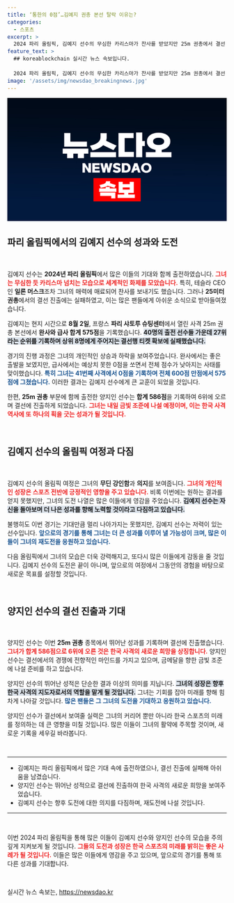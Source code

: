 ```yaml
---
title: ‘통한의 0점’…김예지 권총 본선 탈락 이유는?
categories:
  - 스포츠
excerpt: >
  2024 파리 올림픽, 김예지 선수의 무심한 카리스마가 찬사를 받았지만 25m 권총에서 결선 진출에 실패했습니다. 급사에서의 예상치 못한 0점으로 아쉬움이 남은 소식, 과연 그녀의 다음 도전은?
feature_text: >
  ## koreablockchain 실시간 뉴스 속보입니다.

  2024 파리 올림픽, 김예지 선수의 무심한 카리스마가 찬사를 받았지만 25m 권총에서 결선 진출에 실패했습니다. 급사에서의 예상치 못한 0점으로 아쉬움이 남은 소식, 과연 그녀의 다음 도전은?
image: '/assets/img/newsdao_breakingnews.jpg'
---
```


<p><img src="/assets/img/newsdao_breakingnews.jpg" alt="koreablockchain 속보" /></p>

<h2 data-ke-size="size26">파리 올림픽에서의 김예지 선수의 성과와 도전</h2>

<p data-ke-size="size16">&nbsp;</p>

<p>김예지 선수는 <strong>2024년 파리 올림픽</strong>에서 많은 이들의 기대와 함께 출전하였습니다. <b><span style="color: #ee2323;">그녀는 무심한 듯 카리스마 넘치는 모습으로 세계적인 화제를 모았습니다.</span></b> 특히, 테슬라 CEO인 <strong>일론 머스크</strong>조차 그녀의 매력에 매료되어 찬사를 보내기도 했습니다. 그러나 <strong>25미터 권총</strong>에서의 결선 진출에는 실패하였고, 이는 많은 팬들에게 아쉬운 소식으로 받아들여졌습니다. </p>

<p>김예지는 현지 시간으로 <strong>8월 2일</strong>, 프랑스 <strong>파리 샤토루 슈팅센터</strong>에서 열린 사격 25m 권총 본선에서 <strong>완사와 급사 합계 575점</strong>을 기록했습니다. <b><span style="background-color: #21538527;">40명의 출전 선수들 가운데 27위라는 순위를 기록하며 상위 8명에게 주어지는 결선행 티켓 확보에 실패했습니다.</span></b> </p>

<p>경기의 진행 과정은 그녀의 개인적인 상승과 하락을 보여주었습니다. 완사에서는 좋은 출발을 보였지만, 급사에서는 예상치 못한 0점을 쏘면서 전체 점수가 낮아지는 사태를 맞이했습니다. <b><span style="color: #1a5490;">특히 그녀는 41번째 사격에서 0점을 기록하며 전체 600점 만점에서 575점에 그쳤습니다.</span></b> 이러한 결과는 김예지 선수에게 큰 교훈이 되었을 것입니다.</p>

<p>한편, <strong>25m 권총</strong> 부문에 함께 출전한 양지인 선수는 <strong>합계 586점</strong>을 기록하여 6위에 오르며 결선에 진출하게 되었습니다. <b><span style="color: #ee2323;">그녀는 내일 금빛 조준에 나설 예정이며, 이는 한국 사격 역사에 또 하나의 획을 긋는 성과가 될 것입니다.</span></b> </p>

<p data-ke-size="size16">&nbsp;</p>

<h2 data-ke-size="size26">김예지 선수의 올림픽 여정과 다짐</h2>

<p data-ke-size="size16">&nbsp;</p>

<p>김예지 선수의 올림픽 여정은 그녀의 <strong>무딘 강인함</strong>과 <strong>의지</strong>를 보여줍니다. <b><span style="color: #ee2323;">그녀의 개인적인 성장은 스포츠 전반에 긍정적인 영향을 주고 있습니다.</span></b> 비록 이번에는 원하는 결과를 얻지 못했지만, 그녀의 도전 나열은 많은 이들에게 영감을 주었습니다. <b><span style="background-color: #21538527;">김예지 선수는 자신을 돌아보며 더 나은 성과를 향해 노력할 것이라고 다짐하고 있습니다.</span></b> </p>

<p>불행히도 이번 경기는 기대만큼 멀리 나아가지는 못했지만, 김예지 선수는 저력이 있는 선수입니다. <b><span style="color: #1a5490;">앞으로의 경기를 통해 그녀는 더 큰 성과를 이루어 낼 가능성이 크며, 많은 이들이 그녀의 재도전을 응원하고 있습니다.</span></b> </p>

<p>다음 올림픽에서 그녀의 모습은 더욱 강력해지고, 또다시 많은 이들에게 감동을 줄 것입니다. 김예지 선수의 도전은 끝이 아니며, 앞으로의 여정에서 그동안의 경험을 바탕으로 새로운 목표를 설정할 것입니다.</p>

<p data-ke-size="size16">&nbsp;</p>

<h2 data-ke-size="size26">양지인 선수의 결선 진출과 기대</h2>

<p data-ke-size="size16">&nbsp;</p>

<p>양지인 선수는 이번 <strong>25m 권총</strong> 종목에서 뛰어난 성과를 기록하며 결선에 진출했습니다. <b><span style="color: #ee2323;">그녀가 합계 586점으로 6위에 오른 것은 한국 사격의 새로운 희망을 상징합니다.</span></b> 양지인 선수는 결선에서의 경쟁에 전향적인 마인드를 가지고 있으며, 금메달을 향한 금빛 조준에 나설 준비를 하고 있습니다. </p>

<p>양지인 선수의 뛰어난 성적은 단순한 결과 이상의 의미를 지닙니다. <b><span style="background-color: #21538527;">그녀의 성장은 향후 한국 사격의 지도자로서의 역할을 맡게 될 것입니다.</span></b> 그녀는 기회를 잡아 미래를 향해 힘차게 나아갈 것입니다. <b><span style="color: #1a5490;">많은 팬들은 그 그녀의 도전을 기대하고 응원하고 있습니다.</span></b> </p>

<p>양지인 선수가 결선에서 보여줄 실력은 그녀의 커리어 뿐만 아니라 한국 스포츠의 미래를 정의하는 데 큰 영향을 미칠 것입니다. 많은 이들이 그녀의 활약에 주목할 것이며, 새로운 기록을 세우길 바라봅니다. </p>

<p data-ke-size="size16">&nbsp;</p>

<hr>

<ul>
<li>김예지는 파리 올림픽에서 많은 기대 속에 출전하였으나, 결선 진출에 실패해 아쉬움을 남겼습니다.</li>
<li>양지인 선수는 뛰어난 성적으로 결선에 진출하여 한국 사격의 새로운 희망을 보여주었습니다.</li>
<li>김예지 선수는 향후 도전에 대한 의지를 다짐하며, 재도전에 나설 것입니다.</li>
</ul>

<hr>

<p data-ke-size="size16">&nbsp;</p>

<p>이번 2024 파리 올림픽을 통해 많은 이들이 김예지 선수와 양지인 선수의 모습을 주의 깊게 지켜보게 될 것입니다. <b><span style="color: #ee2323;">그들의 도전과 성장은 한국 스포츠의 미래를 밝히는 좋은 사례가 될 것입니다.</span></b> 이들은 많은 이들에게 영감을 주고 있으며, 앞으로의 경기를 통해 또 다른 성과를 기대합니다. </p>

<p data-ke-size="size16">&nbsp;</p>
실시간 뉴스 속보는, <a href="https://newsdao.kr" rel="dofollow">https://newsdao.kr</a>


